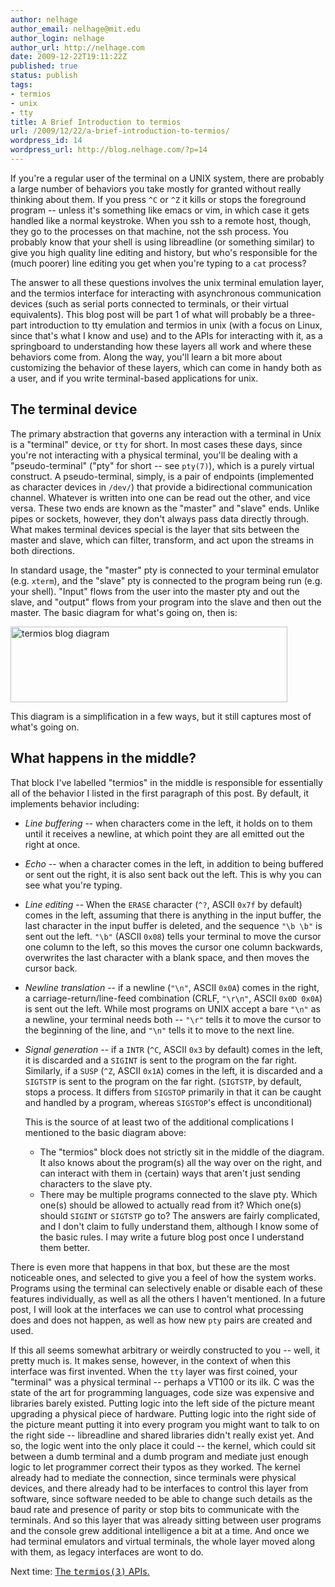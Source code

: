 ```yaml
---
author: nelhage
author_email: nelhage@mit.edu
author_login: nelhage
author_url: http://nelhage.com
date: 2009-12-22T19:11:22Z
published: true
status: publish
tags:
- termios
- unix
- tty
title: A Brief Introduction to termios
url: /2009/12/22/a-brief-introduction-to-termios/
wordpress_id: 14
wordpress_url: http://blog.nelhage.com/?p=14
---
```


If you're a regular user of the terminal on a UNIX system, there are
probably a large number of behaviors you take mostly for granted
without really thinking about them. If you press `^C` or `^Z` it kills or stops the foreground program -- unless it's something like emacs or vim,
in which case it gets handled like a normal keystroke. When you ssh to
a remote host, though, they go to the processes on that machine, not
the ssh process. You probably know that your shell is using
libreadline (or something similar) to give you high quality line
editing and history, but who's responsible for the (much poorer) line editing you
get when you're typing to a `cat` process?

The answer to all these questions involves the unix terminal emulation layer, and the termios interface for interacting with asynchronous communication devices (such as serial ports connected to terminals, or their virtual equivalents). This blog post will be part 1 of what will probably be a three-part introduction to tty emulation and termios in unix
(with a focus on Linux, since that's what I know and use) and to the APIs for interacting with it, as a springboard to
understanding how these layers all work and where these behaviors come
from. Along the way, you'll learn a bit more about customizing the behavior of these layers, which can come in handy both as a user, and if you write terminal-based applications for unix.

## The terminal device

The primary abstraction that governs any interaction with a terminal
in Unix is a "terminal" device, or `tty` for short. In most cases these days, since you're
not interacting with a physical terminal, you'll be dealing with a "pseudo-terminal" ("pty" for
short -- see `pty(7)`), which is a purely virtual construct. A
pseudo-terminal, simply, is a pair of endpoints (implemented as character devices in `/dev/`) that provide a bidirectional
communication channel. Whatever is written into one can be read out
the other, and vice versa. These two ends are known as the "master"
and "slave" ends. Unlike pipes or sockets, however, they don't always pass data directly through. What makes terminal devices special is the layer that sits between the
master and slave, which can filter, transform, and act upon the streams in both directions.

In standard usage, the "master" pty is connected to your terminal
emulator (e.g. `xterm`), and the "slave" pty is connected to the
program being run (e.g. your shell). "Input" flows from the user into the master pty and out the slave, and "output" flows from your program into the slave and then out the master. The basic diagram for
what's going on, then is:

<img src="/images/posts/2009/12/termios.png" alt="termios blog diagram" title="Termios Block Diagram" width="443" height="121" class="alignnone size-full wp-image-17" />

This diagram is a simplification in a few ways, but it still captures
most of what's going on. 

## What happens in the middle?

That block I've labelled "termios" in the middle is responsible for essentially all of the behavior I listed in the first paragraph of this post. By default, it implements behavior including:

* *Line buffering* -- when characters come in the left, it holds on
to them until it receives a newline, at which point they are all
emitted out the right at once.

* *Echo* -- when a character comes in the left, in addition to being
buffered or sent out the right, it is also sent back out the
left. This is why you can see what you're typing.

* *Line editing* -- When the `ERASE` character (`^?`, ASCII `0x7f` by
default) comes in the left, assuming that there is anything in the
input buffer, the last character in the input buffer is deleted,
and the sequence `"\b \b"` is sent out the left. `"\b"` (ASCII `0x08`)
tells your terminal to move the cursor one column to the left, so
this moves the cursor one column backwards, overwrites the last
character with a blank space, and then moves the cursor back.

* *Newline translation* -- if a newline (`"\n"`, ASCII `0x0A`) comes in
the right, a carriage-return/line-feed combination (CRLF, `"\r\n"`,
ASCII `0x0D 0x0A`) is sent out the left. While most programs on
UNIX accept a bare `"\n"` as a newline, your terminal needs both --
`"\r"` tells it to move the cursor to the beginning of the line, and
`"\n"` tells it to move to the next line.

* *Signal generation* -- if a `INTR` (`^C`, ASCII `0x3` by default)
comes in the left, it is discarded and a `SIGINT` is sent to the
program on the far right. Similarly, if a `SUSP` (`^Z`, ASCII
`0x1A`) comes in the left, it is discarded and a `SIGTSTP` is sent
to the program on the far right. (`SIGTSTP`, by default, stops a process. It differs from `SIGSTOP` primarily in that it can be caught and handled by a program, whereas `SIGSTOP`'s effect is unconditional)

    This is the source of at least two of the additional
    complications I mentioned to the basic diagram above:

    * The "termios" block does not strictly sit in the middle of the
diagram. It also knows about the program(s) all the way over on
the right, and can interact with them in (certain) ways that
aren't just sending characters to the slave pty.
    * There may be multiple programs connected to the slave
pty. Which one(s) should be allowed to actually read from it?
Which one(s) should `SIGINT` or `SIGTSTP` go to? The answers
are fairly complicated, and I don't claim to fully understand
them, although I know some of the basic rules. I may write a
future blog post once I understand them better.

There is even more that happens in that box, but these are the most noticeable ones, and selected to give you a feel of how the system works. Programs using the terminal can selectively enable or disable each of these features individually, as well as all the others I haven't mentioned. In a future post, I will look at the interfaces we can use to control
what processing does and does not happen, as well as how new `pty` pairs are created and used.

If this all seems somewhat arbitrary or weirdly constructed to you -- well, it pretty much is. It makes sense, however, in the context of when this interface was first invented. When the `tty` layer was first coined, your "terminal" was a physical terminal -- perhaps a VT100 or its ilk. C was the state of the art for programming languages, code size was expensive and libraries barely existed. Putting logic into the left side of the picture meant upgrading a physical piece of hardware. Putting logic into the right side of the picture meant putting it into every program you might want to talk to on the right side -- libreadline and shared libraries didn't really exist yet. And so, the logic went into the only place it could -- the kernel, which could sit between a dumb terminal and a dumb program and mediate just enough logic to let programmer correct their typos as they worked. The kernel already had to mediate the connection, since terminals were physical devices, and there already had to be interfaces to control this layer from software, since software needed to be able to change such details as the baud rate and presence of parity or stop bits to communicate with the terminals. And so this layer that was already sitting between user programs and the console grew additional intelligence a bit at a time. And once we had terminal emulators and virtual terminals, the whole layer moved along with them, as legacy interfaces are wont to do.

Next time: <a href="/2009/12/a-brief-introduction-to-termios-termios3-and-stty/">The <tt>termios(3)</tt> APIs.</a>
